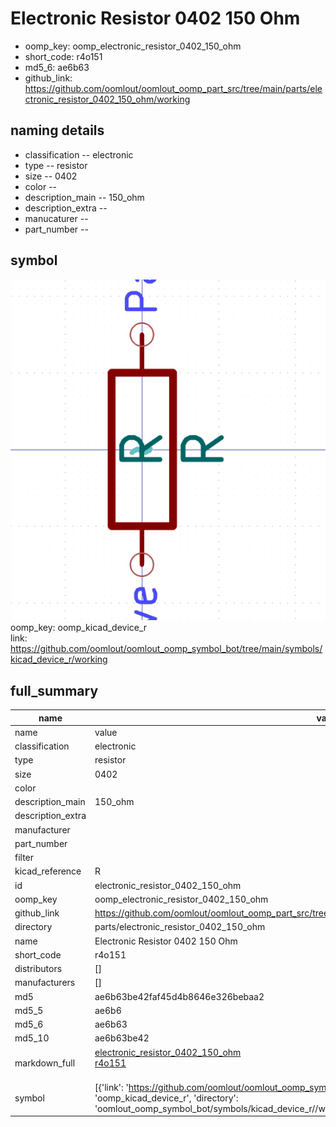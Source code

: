 # Electronic Resistor 0402 150 Ohm

  
* oomp_key: oomp_electronic_resistor_0402_150_ohm 
* short_code: r4o151
* md5_6: ae6b63  
* github_link: https://github.com/oomlout/oomlout_oomp_part_src/tree/main/parts/electronic_resistor_0402_150_ohm/working  
## naming details
* classification -- electronic
* type -- resistor
* size -- 0402
* color -- 
* description_main -- 150_ohm
* description_extra -- 
* manucaturer -- 
* part_number -- 



## symbol

![](symbol/0/working/working_600.png)  
oomp_key: oomp_kicad_device_r  
link: https://github.com/oomlout/oomlout_oomp_symbol_bot/tree/main/symbols/kicad_device_r/working  


## full_summary
| name | value | 
| --- | --- | 
| name | value | 
| classification | electronic | 
| type | resistor | 
| size | 0402 | 
| color |  | 
| description_main | 150_ohm | 
| description_extra |  | 
| manufacturer |  | 
| part_number |  | 
| filter |  | 
| kicad_reference | R | 
| id | electronic_resistor_0402_150_ohm | 
| oomp_key | oomp_electronic_resistor_0402_150_ohm | 
| github_link | https://github.com/oomlout/oomlout_oomp_part_src/tree/main/parts/electronic_resistor_0402_150_ohm/working | 
| directory | parts/electronic_resistor_0402_150_ohm | 
| name | Electronic Resistor 0402 150 Ohm | 
| short_code | r4o151 | 
| distributors | [] | 
| manufacturers | [] | 
| md5 | ae6b63be42faf45d4b8646e326bebaa2 | 
| md5_5 | ae6b6 | 
| md5_6 | ae6b63 | 
| md5_10 | ae6b63be42 | 
| markdown_full | [electronic_resistor_0402_150_ohm](https://github.com/oomlout/oomlout_oomp_part_src/tree/main/parts/electronic_resistor_0402_150_ohm/working)<br>[r4o151](https://github.com/oomlout/oomlout_oomp_part_src/tree/main/parts/electronic_resistor_0402_150_ohm/working)<br><br> | 
| symbol | [{'link': 'https://github.com/oomlout/oomlout_oomp_symbol_bot/tree/main/symbols/kicad_device_r', 'oomp_key': 'oomp_kicad_device_r', 'directory': 'oomlout_oomp_symbol_bot/symbols/kicad_device_r//working/working.kicad_sym'}] | 
